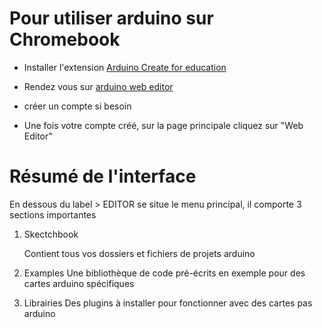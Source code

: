 # Pour utiliser arduino sur Chromebook

 * Installer l'extension [Arduino Create for education](https://chrome.google.com/webstore/detail/arduino-create-for-educat/elmgohdonjdampbcgefphnlchgocpaij)

 * Rendez vous sur [arduino web editor](https://create.arduino.cc)
 * créer un compte si besoin
 * Une fois votre compte créé, sur la page principale cliquez sur "Web Editor"
 
# Résumé de l'interface

En dessous du label > EDITOR se situe le menu principal, il comporte 3 sections importantes

1. Skectchbook

    Contient tous vos dossiers et fichiers de           projets arduino

2. Examples
    Une bibliothèque de code pré-écrits en exemple 
    pour des cartes arduino spécifiques

3. Librairies
    Des plugins à installer pour fonctionner avec des cartes pas arduino